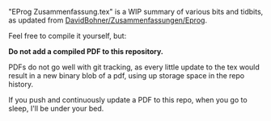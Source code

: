 "EProg Zusammenfassung.tex" is a WIP summary of various bits and tidbits, as updated from [DavidBohner/Zusammenfassungen/Eprog](https://github.com/DavidBohner/Zusammenfassungen/tree/master/EProg).


 Feel free to compile it yourself, but:

**Do not add a compiled PDF to this repository.**

PDFs do not go well with git tracking, as every little update to the tex would result in a new binary blob of a pdf, using up storage space in the repo history.


If you push and continuously update a PDF to this repo, when you go to sleep, I'll be under your bed.